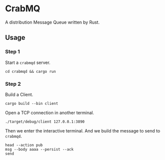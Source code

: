 # CrabMQ

A distribution Message Queue written by Rust.

## Usage

### Step 1

Start a `crabmqd` server.

```shell
cd crabmqd && cargo run
```

### Step 2

Build a Client.

```shell
cargo build --bin client
```

Open a TCP connection in another terminal.

```shell
./target/debug/client 127.0.0.1:3890
```

Then we enter the interactive terminal. And we build the message to send to `crabmqd`.

```shell
head --action pub
msg --body aaaa --persist --ack
send
```
